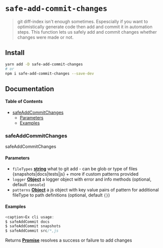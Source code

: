 # `safe-add-commit-changes`

> git diff-index isn't enough sometimes. Espescially if you want to optimistically generate code then add and commit it in automation steps. This function lets us safely add and commit changes whether changes were made or not.

## Install

```sh
yarn add -D safe-add-commit-changes
# or
npm i safe-add-commit-changes --save-dev 
```

## Documentation

<!-- Generated by documentation.js. Update this documentation by updating the source code. -->

#### Table of Contents

*   [safeAddCommitChanges](#safeaddcommitchanges)
    *   [Parameters](#parameters)
    *   [Examples](#examples)

### safeAddCommitChanges

safeAddCommitChanges

#### Parameters

*   `fileTypes` **[string](https://developer.mozilla.org/docs/Web/JavaScript/Reference/Global_Objects/String)** what to git add - can be glob or type of files {snapshots|docs|tests|js} + more if custom patterns provided
*   `logger` **[Object](https://developer.mozilla.org/docs/Web/JavaScript/Reference/Global_Objects/Object)** a logger object with error and info methods&#x20;(optional, default `console`)
*   `patterns` **[Object](https://developer.mozilla.org/docs/Web/JavaScript/Reference/Global_Objects/Object)** a js object with key value pairs of  pattern for additional fileType to path definitions&#x20;(optional, default `{}`)

#### Examples

```javascript
<caption>Ex cli usage:
$ safeAddCommit docs
$ safeAddCommit snapshots
$ safeAddCommit src/*,js
```

Returns **[Promise](https://developer.mozilla.org/docs/Web/JavaScript/Reference/Global_Objects/Promise)** resolves a success or failure to add changes
